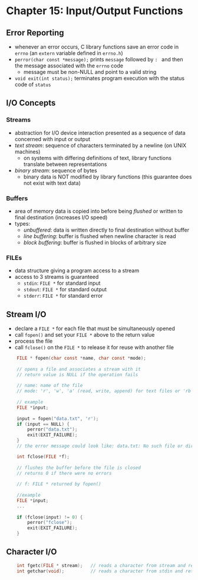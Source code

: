 # Chapter 15: Input/Output Functions

## Error Reporting

- whenever an error occurs, C library functions save an error code in `errno` (an `extern` variable defined in `errno.h`)
- `perror(char const *message);` prints `message` followed by `: ` and then the message associated with the `errno` code
   - message must be non-NULL and point to a valid string
- `void exit(int status);` terminates program execution with the status code of `status`

## I/O Concepts

### Streams

- abstraction for I/O device interaction presented as a sequence of data concerned with input or output
- *text stream*: sequence of characters terminated by a newline (on UNIX machines)
   - on systems with differing definitions of text, library functions translate between representations
- *binary stream*: sequence of bytes
   - binary data is NOT modified by library functions (this guarantee does not exist with text data)

### Buffers

- area of memory data is copied into before being *flushed* or written to final destination (increases I/O speed)
- types:
  - *unbuffered*: data is written directly to final destination without buffer
  - *line buffering*: buffer is flushed when newline character is read
  - *block buffering*: buffer is flushed in blocks of arbitrary size

### FILEs

- data structure giving a program access to a stream
- access to 3 streams is guaranteed
  - `stdin`: `FILE *` for standard input
  - `stdout`: `FILE *` for standard output
  - `stderr`: `FILE *` for standard error

## Stream I/O

- declare a `FILE *` for each file that must be simultaneously opened
- call `fopen()` and set your `FILE *` above to the return value
- process the file
- call `fclose()` on the `FILE *` to release it for reuse with another file

```C
    FILE * fopen(char const *name, char const *mode);
    
    // opens a file and associates a stream with it
    // return value is NULL if the operation fails
    
    // name: name of the file
    // mode: 'r', 'w', 'a' (read, write, append) for text files or 'rb', 'wb', 'ab' for binary files
    
    // example
    FILE *input;
    
    input = fopen("data.txt", 'r');
    if (input == NULL) {
        perror("data.txt");
        exit(EXIT_FAILURE);
    }
    // the error message could look like: data.txt: No such file or directory
````

```C
    int fclose(FILE *f);
    
    // flushes the buffer before the file is closed
    // returns 0 if there were no errors
    
    // f: FILE * returned by fopen()
    
    //example
    FILE *input;
    ...
    
    if (fclose(input) != 0) {
        perror("fclose");
        exit(EXIT_FAILURE);
    }
```

## Character I/O

```C
    int fgetc(FILE * stream);   // reads a character from stream and returns it if operation worked (or EOF otherwise)
    int getchar(void);          // reads a character from stdin and returns it if operation worked (or EOF otherwise)
```
